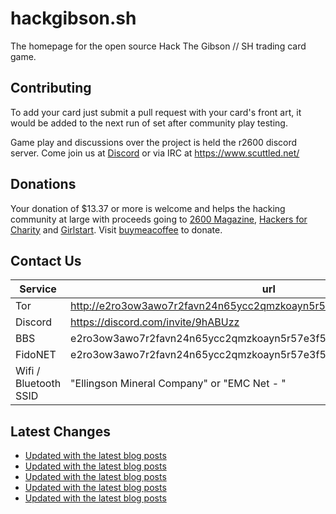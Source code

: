 # hackgibson.sh
The homepage for the open source Hack The Gibson // SH trading card game.


## Contributing

To add your card just submit a pull request with your card's front art, it would be added to the next run of set after community play testing.

Game play and discussions over the project is held the r2600 discord server. Come join us at [Discord](https://discord.com/invite/9hABUzz) or via IRC at https://www.scuttled.net/


## Donations

Your donation of $13.37 or more is welcome and helps the hacking community at large with proceeds going to [2600 Magazine](https://2600.com/), [Hackers for Charity](https://hackersforcharity.org) and [Girlstart](https://girlstart.org).  Visit [buymeacoffee](https://www.buymeacoffee.com/hackgibson.sh) to donate.


## Contact Us

Service | url
-|-
Tor | http://e2ro3ow3awo7r2favn24n65ycc2qmzkoayn5r57e3f56nvjwdcgg32ad.onion
Discord | https://discord.com/invite/9hABUzz
BBS | e2ro3ow3awo7r2favn24n65ycc2qmzkoayn5r57e3f56nvjwdcgg32ad.onion:23
FidoNET | e2ro3ow3awo7r2favn24n65ycc2qmzkoayn5r57e3f56nvjwdcgg32ad.onion:24554
Wifi / Bluetooth SSID | "Ellingson Mineral Company" or "EMC Net - <fidonet address>"

## Latest Changes
<!-- BLOG-POST-LIST:START -->
- [Updated with the latest blog posts](https://github.com/DFW2600/hackgibson.sh/commit/2c2c988544da97923c26a67fffd8a7c2cb855bed)
- [Updated with the latest blog posts](https://github.com/DFW2600/hackgibson.sh/commit/66108cacd617ed69204fb8fba9ec92b8c3b8416d)
- [Updated with the latest blog posts](https://github.com/DFW2600/hackgibson.sh/commit/eb87c5778bcf3e49dba63f28764012f54e5adc1e)
- [Updated with the latest blog posts](https://github.com/DFW2600/hackgibson.sh/commit/c1464b576a6d5ee0fce7df891bee8e7f49ff1cca)
- [Updated with the latest blog posts](https://github.com/DFW2600/hackgibson.sh/commit/2ac662a6d956ea1072d305b2d065a8999d9e0e2d)
<!-- BLOG-POST-LIST:END -->
